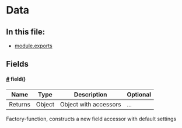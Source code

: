 # Data
## In this file:
* <a href="#module.exports">module.exports</a>

## Fields
#### <a name='module.exports' href='#module.exports'>#</a> **field**()


|Name|Type|Description|Optional|
|----|----|-----------|--------|
| Returns | Object | Object with accessors | ... |

Factory-function, constructs a new field accessor with default settings  
